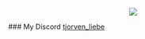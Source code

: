 <p align="center"><img src="https://github-profile-trophy.vercel.app/?username=Tjorven-Liebe&theme=dracula&column=3&margin-w=15&margin-h=15"></p>
### My Discord
<a href="https://discord.com/users/428284027519369217" target="_blank">tjorven_liebe</a>
